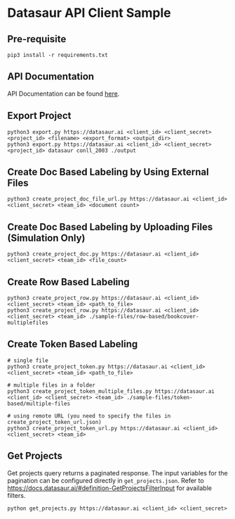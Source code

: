 # Datasaur API Client Sample

## Pre-requisite

```
pip3 install -r requirements.txt
```

## API Documentation

API Documentation can be found [here](https://datasaurai.gitbook.io/datasaur/advanced/apis-docs).

## Export Project

```
python3 export.py https://datasaur.ai <client_id> <client_secret> <project_id> <filename> <export_format> <output_dir>
python3 export.py https://datasaur.ai <client_id> <client_secret> <project_id> datasaur conll_2003 ./output
```

## Create Doc Based Labeling by Using External Files

```
python3 create_project_doc_file_url.py https://datasaur.ai <client_id> <client_secret> <team_id> <document count>
```

## Create Doc Based Labeling by Uploading Files (Simulation Only)

```
python3 create_project_doc.py https://datasaur.ai <client_id> <client_secret> <team_id> <file_count>
```

## Create Row Based Labeling

```
python3 create_project_row.py https://datasaur.ai <client_id> <client_secret> <team_id> <path_to_file>
python3 create_project_row.py https://datasaur.ai <client_id> <client_secret> <team_id> ./sample-files/row-based/bookcover-multiplefiles
```

## Create Token Based Labeling

```
# single file
python3 create_project_token.py https://datasaur.ai <client_id> <client_secret> <team_id> <path_to_file>

# multiple files in a folder
python3 create_project_token_multiple_files.py https://datasaur.ai <client_id> <client_secret> <team_id> ./sample-files/token-based/multiple-files

# using remote URL (you need to specify the files in create_project_token_url.json)
python3 create_project_token_url.py https://datasaur.ai <client_id> <client_secret> <team_id>
```

## Get Projects

Get projects query returns a paginated response. The input variables for the pagination can be configured directly in `get_projects.json`.
Refer to https://docs.datasaur.ai/#definition-GetProjectsFilterInput for available filters.

```
python get_projects.py https://datasaur.ai <client_id> <client_secret>
```
